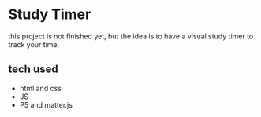 # Study Timer

this project is not finished yet, but the idea is to have a visual study timer to track your time.

## tech used

- html and css
- JS
- P5 and matter.js
